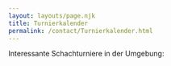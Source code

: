 ```yaml
---
layout: layouts/page.njk
title: Turnierkalender
permalink: /contact/Turnierkalender.html
---
```

I﻿nteressante Schachturniere in der Umgebung: